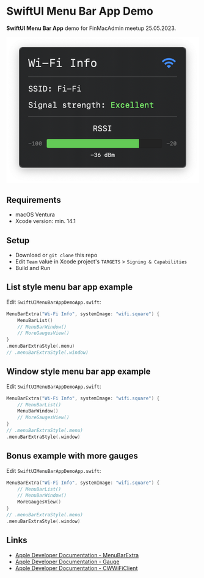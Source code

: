 # SwiftUI Menu Bar App Demo

**SwiftUI Menu Bar App** demo for FinMacAdmin meetup 25.05.2023.

![Demo app](Screenshots/WindowExample.png)

## Requirements

* macOS Ventura
* Xcode version: min. 14.1

## Setup

* Download or `git clone` this repo
* Edit `Team` value in Xcode project's `TARGETS` > `Signing & Capabilities`
* Build and Run

## List style menu bar app example

Edit `SwiftUIMenuBarAppDemoApp.swift`:

```swift
MenuBarExtra("Wi-Fi Info", systemImage: "wifi.square") {
    MenuBarList()
    // MenuBarWindow()
    // MoreGaugesView()
}
.menuBarExtraStyle(.menu)
// .menuBarExtraStyle(.window)
```

## Window style menu bar app example

Edit `SwiftUIMenuBarAppDemoApp.swift`:

```swift
MenuBarExtra("Wi-Fi Info", systemImage: "wifi.square") {
    // MenuBarList()
    MenuBarWindow()
    // MoreGaugesView()
}
// .menuBarExtraStyle(.menu)
.menuBarExtraStyle(.window)
```

## Bonus example with more gauges

Edit `SwiftUIMenuBarAppDemoApp.swift`:

```swift
MenuBarExtra("Wi-Fi Info", systemImage: "wifi.square") {
    // MenuBarList()
    // MenuBarWindow()
    MoreGaugesView()
}
// .menuBarExtraStyle(.menu)
.menuBarExtraStyle(.window)
```

## Links

* [Apple Developer Documentation - MenuBarExtra](https://developer.apple.com/documentation/swiftui/menubarextra)
* [Apple Developer Documentation - Gauge](https://developer.apple.com/documentation/swiftui/gauge)
* [Apple Developer Documentation - CWWiFiClient](https://developer.apple.com/documentation/corewlan/cwwificlient)
